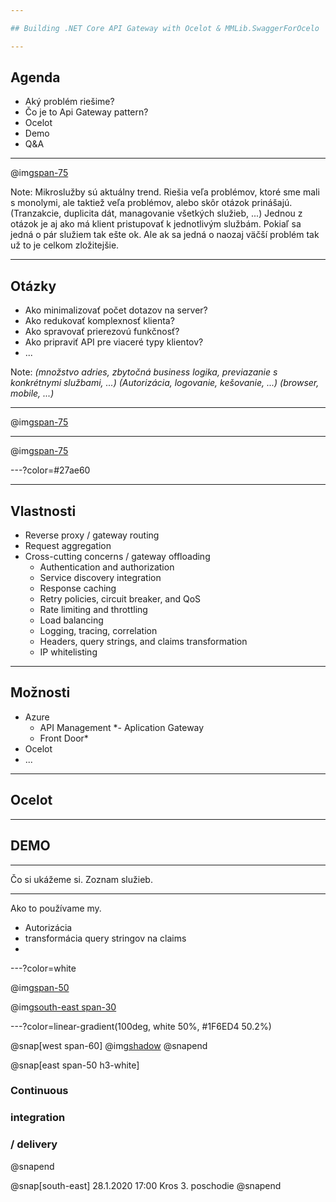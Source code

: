 ```yaml
---

## Building .NET Core API Gateway with Ocelot & MMLib.SwaggerForOcelo

---
```


## Agenda

- Aký problém riešime?
- Čo je to Api Gateway pattern?
- Ocelot
- Demo
- Q&A

---

@img[span-75](https://docs.microsoft.com/en-us/dotnet/architecture/microservices/architect-microservice-container-applications/media/direct-client-to-microservice-communication.png)

Note:
Mikroslužby sú aktuálny trend. Riešia veľa problémov, ktoré sme mali s monolymi, ale taktiež veľa problémov, alebo skôr otázok prinášajú. 
(Tranzakcie, duplicita dát, managovanie všetkých služieb, ...)
Jednou z otázok je aj ako má klient pristupovať k jednotlivým službám. Pokiaľ sa jedná o pár služiem tak ešte ok. Ale ak sa jedná o naozaj väčší problém tak už to je celkom zložitejšie.

---

## Otázky

- Ako minimalizovať počet dotazov na server?
- Ako redukovať komplexnosť klienta? 
- Ako spravovať prierezovú funkčnosť?
- Ako pripraviť API pre viaceré typy klientov?
- ...

Note:
*(množstvo adries, zbytočná business logika, previazanie s konkrétnymi službami, ...)*
*(Autorizácia, logovanie, kešovanie, ...)*
*(browser, mobile, ...)*

---

@img[span-75](https://docs.microsoft.com/en-us/dotnet/architecture/microservices/architect-microservice-container-applications/media/direct-client-to-microservice-communication-versus-the-api-gateway-pattern/custom-service-api-gateway.png)

---

@img[span-75](https://docs.microsoft.com/en-us/dotnet/architecture/microservices/architect-microservice-container-applications/media/direct-client-to-microservice-communication-versus-the-api-gateway-pattern/multiple-custom-api-gateways.png)

---?color=#27ae60

---

## Vlastnosti

- Reverse proxy / gateway routing
- Request aggregation
- Cross-cutting concerns / gateway offloading
  - Authentication and authorization
  - Service discovery integration
  - Response caching
  - Retry policies, circuit breaker, and QoS
  - Rate limiting and throttling
  - Load balancing
  - Logging, tracing, correlation
  - Headers, query strings, and claims transformation
  - IP whitelisting

---

## Možnosti

- Azure
  - API Management
  *- Aplication Gateway
  - Front Door*
- Ocelot
- ...

---

## Ocelot
<!-- PrepnuŤ sa na Ocelot. Upozorni na to, že nevie swagger -->
---

## DEMO

---

Čo si ukážeme si. Zoznam služieb. 

---

Ako to používame my.
- Autorizácia
- transformácia query stringov na claims
- 

---?color=white

@img[span-50](http://catchingfire.ca/wp-content/uploads/2016/09/question-mark-square-01.png)

@img[south-east span-30](AzureForDevelopers/assets/img/qrcode.png)

---?color=linear-gradient(100deg, white 50%, #1F6ED4 50.2%)

@snap[west span-60]
@img[shadow](https://scontent-frx5-1.xx.fbcdn.net/v/t1.0-9/71581737_10156577632582844_3229986981945540608_o.jpg?_nc_cat=110&_nc_oc=AQmfuBqruWK48h2YiDZo1nCh1_ipiao0dEZ_wBgBI0bXYSw5Vxj40Zqmhy37ZiSu8cY&_nc_ht=scontent-frx5-1.xx&oh=b9cdb19f29b53387eb2bb51aef805016&oe=5E4712BF)
@snapend

@snap[east span-50 h3-white]
### Continuous 
### integration 
### / delivery
@snapend

@snap[south-east]
28.1.2020 17:00 
Kros 3. poschodie
@snapend